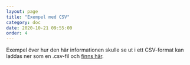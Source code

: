 ```yaml
---
layout: page
title: "Exempel med CSV"
category: doc
date: 2020-10-21 09:55:00
order: 4
---
```

Exempel över hur den här informationen skulle se ut i ett CSV-format kan laddas ner som en .csv-fil och [finns här](/livsmedel/assets/exempel.csv).
